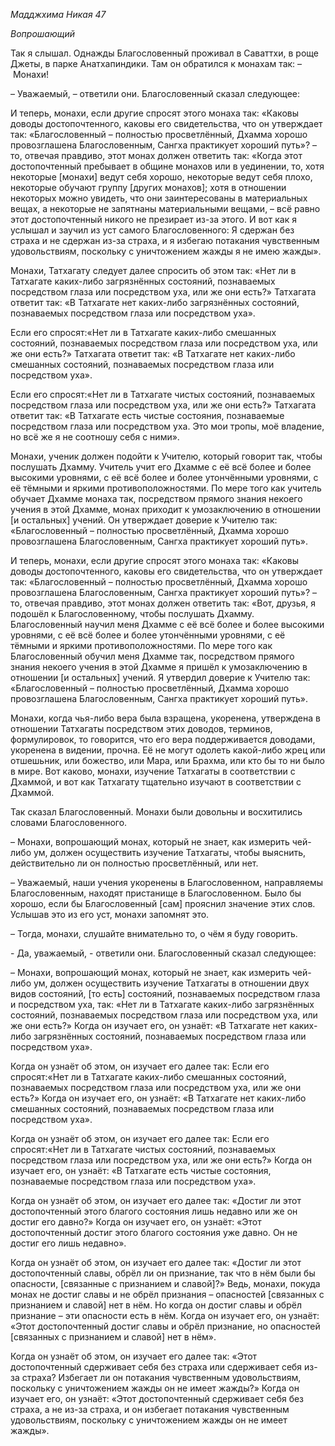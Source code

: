 *Мадджхима Никая 47*

*Вопрошающий*

Так я слышал\. Однажды Благословенный проживал в Саваттхи, в роще Джеты, в парке Анатхапиндики\. Там он обратился к монахам так: – Монахи\!

– Уважаемый, – ответили они\. Благословенный сказал следующее:

И теперь, монахи, если другие спросят этого монаха так: «Каковы доводы достопочтенного, каковы его свидетельства, что он утверждает так: «Благословенный – полностью просветлённый, Дхамма хорошо провозглашена Благословенным, Сангха практикует хороший путь»? –   то, отвечая правдиво, этот монах должен ответить так: «Когда этот достопочтенный пребывает в общине монахов или в уединении, то, хотя некоторые \[монахи\] ведут себя хорошо, некоторые ведут себя плохо, некоторые обучают группу \[других монахов\]; хотя в отношении некоторых можно увидеть, что они заинтересованы в материальных вещах, а некоторые не запятнаны материальными вещами, – всё равно этот достопочтенный никого не презирает из\-за этого\. И вот как я услышал и заучил из уст самого Благословенного: Я сдержан без страха и не сдержан из\-за страха, и я избегаю потакания чувственным удовольствиям, поскольку с уничтожением жажды я не имею жажды»\.

Монахи, Татхагату следует далее спросить об этом так: «Нет ли в Татхагате каких\-либо загрязнённых состояний, познаваемых посредством глаза или посредством уха, или же они есть?» Татхагата ответит так: «В Татхагате нет каких\-либо загрязнённых состояний, познаваемых посредством глаза или посредством уха»\.

Если его спросят:«Нет ли в Татхагате каких\-либо смешанных состояний, познаваемых посредством глаза или посредством уха, или же они есть?» Татхагата ответит так: «В Татхагате нет каких\-либо смешанных состояний, познаваемых посредством глаза или посредством уха»\.

Если его спросят:«Нет ли в Татхагате чистых состояний, познаваемых посредством глаза или посредством уха, или же они есть?» Татхагата ответит так: «В Татхагате есть чистые состояния, познаваемые посредством глаза или посредством уха\. Это мои тропы, моё владение, но всё же я не соотношу себя с ними»\.

Монахи, ученик должен подойти к Учителю, который говорит так, чтобы послушать Дхамму\. Учитель учит его Дхамме с её всё более и более высокими уровнями, с её всё более и более утончёнными уровнями, с её тёмными и яркими противоположностями\. По мере того как учитель обучает Дхамме монаха так, посредством прямого знания некоего учения в этой Дхамме, монах приходит к умозаключению в отношении \[и остальных\] учений\. Он утверждает доверие к Учителю так: «Благословенный – полностью просветлённый, Дхамма хорошо провозглашена Благословенным, Сангха практикует хороший путь»\.

И теперь, монахи, если другие спросят этого монаха так: «Каковы доводы достопочтенного, каковы его свидетельства, что он утверждает так: «Благословенный – полностью просветлённый, Дхамма хорошо провозглашена Благословенным, Сангха практикует хороший путь»? –  то, отвечая правдиво, этот монах должен ответить так: «Вот, друзья, я подошёл к Благословенному, чтобы послушать Дхамму\. Благословенный научил меня Дхамме с её всё более и более высокими уровнями, с её всё более и более утончёнными уровнями, с её тёмными и яркими противоположностями\. По мере того как Благословенный обучил меня Дхамме так, посредством прямого знания некоего учения в этой Дхамме я пришёл к умозаключению в отношении \[и остальных\] учений\. Я утвердил доверие к Учителю так: «Благословенный – полностью просветлённый, Дхамма хорошо провозглашена Благословенным, Сангха практикует хороший путь»\.

Монахи, когда чья\-либо вера была взращена, укоренена, утверждена в отношении Татхагаты посредством этих доводов, терминов, формулировок, то говорится, что его вера поддерживается доводами, укоренена в видении, прочна\. Её не могут одолеть какой\-либо жрец или отшешьник, или божество, или Мара, или Брахма, или кто бы то ни было в мире\. Вот каково, монахи, изучение Татхагаты в соответствии с Дхаммой, и вот как Татхагату тщательно изучают в соответствии с Дхаммой\.

Так сказал Благословенный\. Монахи были довольны и восхитились словами Благословенного\.

– Монахи, вопрошающий монах, который не знает, как измерить чей\-либо ум, должен осуществить изучение Татхагаты, чтобы выяснить, действительно ли он полностью просветлённый, или нет\.

– Уважаемый, наши учения укоренены в Благословенном, направляемы Благословенным, находят пристанище в Благословенном\. Было бы хорошо, если бы Благословенный \[сам\] прояснил значение этих слов\. Услышав это из его уст, монахи запомнят это\.

– Тогда, монахи, слушайте внимательно то, о чём я буду говорить\.

\- Да, уважаемый, \- ответили они\. Благословенный сказал следующее:

– Монахи, вопрошающий монах, который не знает, как измерить чей\-либо ум, должен осуществить изучение Татхагаты в отношении двух видов состояний, \[то есть\] состояний, познаваемых посредством глаза и посредством уха, так: «Нет ли в Татхагате каких\-либо загрязнённых состояний, познаваемых посредством глаза или посредством уха, или же они есть?» Когда он изучает его, он узнаёт: «В Татхагате нет каких\-либо загрязнённых состояний, познаваемых посредством глаза или посредством уха»\.

 Когда он узнаёт об этом, он изучает его далее так: Если его спросят:«Нет ли в Татхагате каких\-либо смешанных состояний, познаваемых посредством глаза или посредством уха, или же они есть?» Когда он изучает его, он узнаёт: «В Татхагате нет каких\-либо смешанных состояний, познаваемых посредством глаза или посредством уха»\.

 Когда он узнаёт об этом, он изучает его далее так: Если его спросят:«Нет ли в Татхагате чистых состояний, познаваемых посредством глаза или посредством уха, или же они есть?» Когда он изучает его, он узнаёт: «В Татхагате есть чистые состояния, познаваемые посредством глаза или посредством уха»\.

 Когда он узнаёт об этом, он изучает его далее так: «Достиг ли этот достопочтенный этого благого состояния лишь недавно или же он достиг его давно?» Когда он изучает его, он узнаёт: «Этот достопочтенный достиг этого благого состояния уже давно\. Он не достиг его лишь недавно»\.

 Когда он узнаёт об этом, он изучает его далее так: «Достиг ли этот достопочтенный славы, обрёл ли он признание, так что в нём были бы опасности, \[связанные с признанием и славой\]?» Ведь, монахи, покуда монах не достиг славы и не обрёл признания – опасностей \[связанных с признанием и славой\] нет в нём\. Но когда он достиг славы и обрёл признание – эти опасности есть в нём\. Когда он изучает его, он узнаёт: «Этот достопочтенный достиг славы и обрёл признание, но опасностей \[связанных с признанием и славой\] нет в нём»\.

 Когда он узнаёт об этом, он изучает его далее так: «Этот достопочтенный сдерживает себя без страха или сдерживает себя из\-за страха? Избегает ли он потакания чувственным удовольствиям, поскольку с уничтожением жажды он не имеет жажды?» Когда он изучает его, он узнаёт: «Этот достопочтенный сдерживает себя без страха, а не из\-за страха, и он избегает потакания чувственным удовольствиям, поскольку с уничтожением жажды он не имеет жажды»\.

